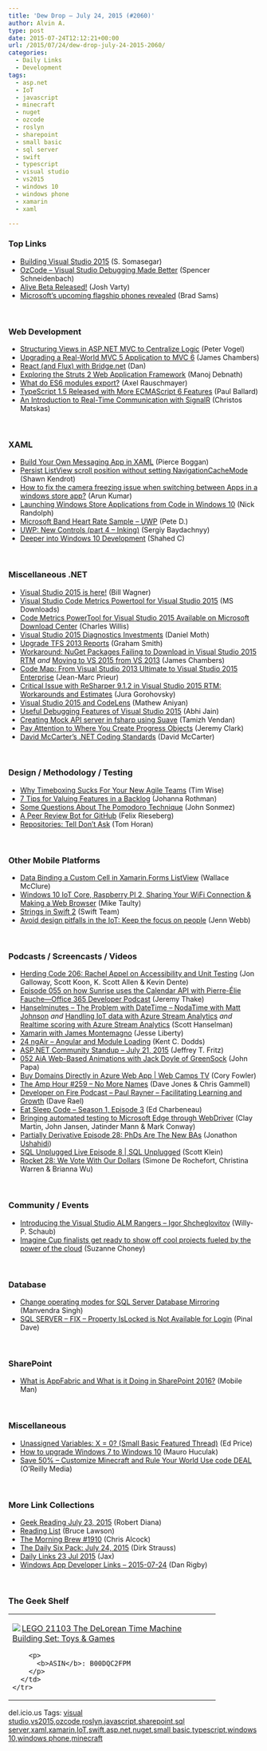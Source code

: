 ```yaml
---
title: 'Dew Drop – July 24, 2015 (#2060)'
author: Alvin A.
type: post
date: 2015-07-24T12:12:21+00:00
url: /2015/07/24/dew-drop-july-24-2015-2060/
categories:
  - Daily Links
  - Development
tags:
  - asp.net
  - IoT
  - javascript
  - minecraft
  - nuget
  - ozcode
  - roslyn
  - sharepoint
  - small basic
  - sql server
  - swift
  - typescript
  - visual studio
  - vs2015
  - windows 10
  - windows phone
  - xamarin
  - xaml

---
```

### <a name="top"></a>Top Links

  * <a href="https://channel9.msdn.com/Events/Visual-Studio/Visual-Studio-2015-Final-Release-Event/Building-Visual-Studio-2015" target="_blank">Building Visual Studio 2015</a> (S. Somasegar)
  * <a href="http://schneids.net/ozcode-visual-studio-debugging-made-better/" target="_blank">OzCode – Visual Studio Debugging Made Better</a> (Spencer Schneidenbach)
  * <a href="https://joshvarty.wordpress.com/2015/07/24/alive-beta-released/" target="_blank">Alive Beta Released!</a> (Josh Varty)
  * <a href="http://feedproxy.google.com/~r/neowin-main/~3/x8EDnm4EKdo/story01.htm" target="_blank">Microsoft&#8217;s upcoming flagship phones revealed</a> (Brad Sams)

&nbsp;

### <a name="web"></a>Web Development

  * <a href="https://visualstudiomagazine.com/articles/2015/07/01/structuring-views.aspx" target="_blank">Structuring Views in ASP.NET MVC to Centralize Logic</a> (Peter Vogel)
  * <a href="http://jameschambers.com/2015/07/upgrading-a-real-world-mvc-5-application-to-mvc-6/" target="_blank">Upgrading a Real-World MVC 5 Application to MVC 6</a> (James Chambers)
  * <a href="http://www.productiverage.com/react-and-flux-with-bridgenet" target="_blank">React (and Flux) with Bridge.net</a> (Dan)
  * <a href="http://www.developer.com/java/web/exploring-the-struts-2-web-application-framework.html" target="_blank">Exploring the Struts 2 Web Application Framework</a> (Manoj Debnath)
  * <a href="http://feedproxy.google.com/~r/2ality/~3/CyrM19QHMMU/es6-module-exports.html" target="_blank">What do ES6 modules export?</a> (Axel Rauschmayer)
  * <a href="http://www.wintellect.com/devcenter/paulballard/typescript-1-5-released-with-more-ecmascript-6-features" target="_blank">TypeScript 1.5 Released with More ECMAScript 6 Features</a> (Paul Ballard)
  * <a href="https://www.simple-talk.com/dotnet/asp.net/an-introduction-to-real-time-communication-with-signalr/" target="_blank">An Introduction to Real-Time Communication with SignalR</a> (Christos Matskas)

&nbsp;

### <a name="silverlight"></a>XAML

  * <a href="https://blog.xamarin.com/build-your-own-messaging-app-in-xaml/" target="_blank">Build Your Own Messaging App in XAML</a> (Pierce Boggan)
  * <a href="http://www.visuallylocated.com/post/2015/07/23/Persist-ListView-scroll-position-without-setting-NavigationCacheMode.aspx" target="_blank">Persist ListView scroll position without setting NavigationCacheMode</a> (Shawn Kendrot)
  * <a href="http://dailydotnettips.com/2015/07/24/how-to-fix-the-camera-freezing-issue-when-switching-between-apps-in-a-windows-store-app/" target="_blank">How to fix the camera freezing issue when switching between Apps in a windows store app?</a> (Arun Kumar)
  * <a href="http://feedproxy.google.com/~r/NicksNetTravels/~3/0gt-QO_sqao/post.aspx" target="_blank">Launching Windows Store Applications from Code in Windows 10</a> (Nick Randolph)
  * <a href="http://peted.azurewebsites.net/microsoft-band-heart-rate-sample-uwp/" target="_blank">Microsoft Band Heart Rate Sample – UWP</a> (Pete D.)
  * <a href="http://feedproxy.google.com/~r/CanDevs/~3/iWwxVHsQZ5k/uwp-new-controls-part-4-inking.aspx" target="_blank">UWP: New Controls (part 4 – Inking)</a> (Sergiy Baydachnyy)
  * <a href="http://wakeupandcode.com/deeper-into-windows-10-development/" target="_blank">Deeper into Windows 10 Development</a> (Shahed C)

&nbsp;

### <a name="dotnet"></a>Miscellaneous .NET

  * <a href="http://thebillwagner.com/Blog/Item/VisualStudio2015ishere%5E1663" target="_blank">Visual Studio 2015 is here!</a> (Bill Wagner)
  * <a href="http://www.microsoft.com/en-us/download/details.aspx?id=48213&WT.mc_id=rss_alldownloads_all" target="_blank">Visual Studio Code Metrics Powertool for Visual Studio 2015</a> (MS Downloads)
  * <a href="http://blogs.msdn.com/b/visualstudioalm/archive/2015/07/23/code-metrics-powertool-for-visual-studio-2015-available-on-microsoft-download-center.aspx" target="_blank">Code Metrics PowerTool for Visual Studio 2015 Available on Microsoft Download Center</a> (Charles Willis)
  * <a href="http://blogs.msdn.com/b/visualstudio/archive/2015/07/23/visual-studio-2015-diagnostics-investments.aspx" target="_blank">Visual Studio 2015 Diagnostics Investments</a> (Daniel Moth)
  * <a href="http://pleasereleaseme.net/upgrade-tfs-2013-reports/" target="_blank">Upgrade TFS 2013 Reports</a> (Graham Smith)
  * <a href="http://jameschambers.com/2015/07/workaround-nuget-packages-failing-to-download-in-visual-studio-2015-rtm/" target="_blank">Workaround: NuGet Packages Failing to Download in Visual Studio 2015 RTM</a> _and_ <a href="http://jameschambers.com/2015/07/moving-to-vs-2015-from-vs-2013/" target="_blank">Moving to VS 2015 from VS 2013</a> (James Chambers)
  * <a href="http://blogs.msdn.com/b/visualstudioalm/archive/2015/07/24/code-map-from-visual-studio-2013-ultimate-to-visual-studio-2015-enterprise.aspx" target="_blank">Code Map: From Visual Studio 2013 Ultimate to Visual Studio 2015 Enterprise</a> (Jean-Marc Prieur)
  * <a href="http://blog.jetbrains.com/dotnet/2015/07/23/critical-issue-with-resharper-9-1-2-in-visual-studio-2015-rtm-workarounds-and-estimates/" target="_blank">Critical Issue with ReSharper 9.1.2 in Visual Studio 2015 RTM: Workarounds and Estimates</a> (Jura Gorohovsky)
  * <a href="http://blogs.msdn.com/b/visualstudioalm/archive/2015/07/24/visual-studio-2015-and-codelens.aspx" target="_blank">Visual Studio 2015 and CodeLens</a> (Mathew Aniyan)
  * <a href="http://www.abhijainsblog.com/2015/07/useful-debugging-features-of-visual.html" target="_blank">Useful Debugging Features of Visual Studio 2015</a> (Abhi Jain)
  * <a href="http://feedproxy.google.com/~r/tamizhvendan-blog/~3/BdrZQbZOuwE/" target="_blank">Creating Mock API server in fsharp using Suave</a> (Tamizh Vendan)
  * <a href="http://jeremybytes.blogspot.com/2015/07/pay-attention-to-where-you-create.html" target="_blank">Pay Attention to Where You Create Progress Objects</a> (Jeremy Clark)
  * <a href="http://www.lulu.com/shop/david-mccarter/david-mccarters-net-coding-standards/paperback/product-22205248.html" target="_blank">David McCarter&#8217;s .NET Coding Standards</a> (David McCarter)

&nbsp;

### <a name="design"></a>Design / Methodology / Testing

  * <a href="http://feedproxy.google.com/~r/LeadingAgile/~3/H3SRYLPf6wM/" target="_blank">Why Timeboxing Sucks For Your New Agile Teams</a> (Tim Wise)
  * <a href="http://feedproxy.google.com/~r/ManagingProductDevelopment/~3/3fchbHHIKB8/" target="_blank">7 Tips for Valuing Features in a Backlog</a> (Johanna Rothman)
  * <a href="http://simpleprogrammer.com/2015/07/23/some-questions-about-the-pomodoro-technique/" target="_blank">Some Questions About The Pomodoro Technique</a> (John Sonmez)
  * <a href="http://www.felixrieseberg.com/a-peer-review-bot-for-github/" target="_blank">A Peer Review Bot for GitHub</a> (Felix Rieseberg)
  * <a href="http://tomhoran.net/programming/repositories-tell-dont-ask/" target="_blank">Repositories: Tell Don’t Ask</a> (Tom Horan)

&nbsp;

### <a name="mobile"></a>Other Mobile Platforms

  * <a href="https://visualstudiomagazine.com/articles/2015/07/01/data-binding.aspx" target="_blank">Data Binding a Custom Cell in Xamarin.Forms ListView</a> (Wallace McClure)
  * <a href="http://feedproxy.google.com/~r/mtaulty/~3/NSvicVEeiCk/windows-10-iot-core-raspberry-pi-2-sharing-your-wifi-connection-amp-making-a-web-browser.aspx" target="_blank">Windows 10 IoT Core, Raspberry PI 2, Sharing Your WiFi Connection & Making a Web Browser</a> (Mike Taulty)
  * <a href="http://developer.apple.com/swift/blog/?id=30" target="_blank">Strings in Swift 2</a> (Swift Team)
  * <a href="http://feedproxy.google.com/~r/oreilly/news/~3/8NVBFT5GvuA/avoid-design-pitfalls-in-the-iot-keep-the-focus-on-people.html" target="_blank">Avoid design pitfalls in the IoT: Keep the focus on people</a> (Jenn Webb)

&nbsp;

### <a name="podcasts"></a>Podcasts / Screencasts / Videos

  * <a href="http://feedproxy.google.com/~r/HerdingCode/~3/fM6JkthsxKU/" target="_blank">Herding Code 206: Rachel Appel on Accessibility and Unit Testing</a> (Jon Galloway, Scott Koon, K. Scott Allen & Kevin Dente)
  * <a href="https://blogs.office.com/2015/07/23/office-365-developer-podcast-episode-055-on-sunrise/" target="_blank">Episode 055 on how Sunrise uses the Calendar API with Pierre-Élie Fauche—Office 365 Developer Podcast</a> (Jeremy Thake)
  * <a href="http://www.hanselminutes.com/default.aspx?ShowID=15481" target="_blank">Hanselminutes &#8211; The Problem with DateTime &#8211; NodaTime with Matt Johnson</a> _and_ <a href="https://channel9.msdn.com/Shows/Azure-Friday/Handling-IoT-data-with-Azure-Stream-Analytics" target="_blank">Handling IoT data with Azure Stream Analytics</a> _and_ <a href="https://channel9.msdn.com/Shows/Azure-Friday/Realtime-scoring-with-Azure-Stream-Analytics" target="_blank">Realtime scoring with Azure Stream Analytics</a> (Scott Hanselman)
  * <a href="http://feedproxy.google.com/~r/JesseLiberty-SilverlightGeek/~3/iGhYvOm-0yU/" target="_blank">Xamarin with James Montemagno</a> (Jesse Liberty)
  * <a href="http://audio.angular-air.com/e/24-ngair-angular-and-module-loading/" target="_blank">24 ngAir &#8211; Angular and Module Loading</a> (Kent C. Dodds)
  * <a href="http://blogs.msdn.com/b/webdev/archive/2015/07/23/asp-net-community-standup-july-21-2015.aspx" target="_blank">ASP.NET Community Standup &#8211; July 21, 2015</a> (Jeffrey T. Fritz)
  * <a href="http://devchat.tv/adventures-in-angular/052-aia-web-based-animations-with-jack-doyle-of-greensock" target="_blank">052 AiA Web-Based Animations with Jack Doyle of GreenSock</a> (John Papa)
  * <a href="https://channel9.msdn.com/Shows/Web+Camps+TV/Buy-Domains-Directly-in-Azure-Web-App" target="_blank">Buy Domains Directly in Azure Web App | Web Camps TV</a> (Cory Fowler)
  * <a href="http://feedproxy.google.com/~r/TheAmpHour/~3/Ph56Q3JMd4w/" target="_blank">The Amp Hour #259 – No More Names</a> (Dave Jones & Chris Gammell)
  * <a href="http://developeronfire.com:80/Podcast/Episodes/episode-14-span-paul-rayner-facilitating-learning-and-growth-span" target="_blank">Developer on Fire Podcast &#8211; Paul Rayner &#8211; Facilitating Learning and Growth</a> (Dave Rael)
  * <a href="http://developer.telerik.com/content-types/podcast/eat-sleep-code-season-1-episode-3/" target="_blank">Eat Sleep Code – Season 1, Episode 3</a> (Ed Charbeneau)
  * <a href="http://blogs.windows.com/msedgedev/2015/07/23/bringing-automated-testing-to-microsoft-edge-through-webdriver/" target="_blank">Bringing automated testing to Microsoft Edge through WebDriver</a> (Clay Martin, John Jansen, Jatinder Mann & Mark Conway)
  * <a href="http://feedproxy.google.com/~r/PartiallyDerivative/~3/St1N8j73wXM/episode-28-phds-are-the-new-bas" target="_blank">Partially Derivative Episode 28: PhDs Are The New BAs</a> (Jonathon [Ushahidi][1])
  * <a href="https://channel9.msdn.com/Shows/SQL-Unplugged/SQL-Unplugged-Live-Episode-8" target="_blank">SQL Unplugged Live Episode 8 | SQL Unplugged</a> (Scott Klein)
  * <a href="http://relay.fm/rocket/28" target="_blank">Rocket 28: We Vote With Our Dollars</a> (Simone De Rochefort, Christina Warren & Brianna Wu)

&nbsp;

### <a name="events"></a>Community / Events

  * <a href="http://blogs.msdn.com/b/visualstudioalmrangers/archive/2015/07/23/introducing-the-visual-studio-alm-rangers-igor-shcheglovitov.aspx" target="_blank">Introducing the Visual Studio ALM Rangers – Igor Shcheglovitov</a> (Willy-P. Schaub)
  * <a href="http://blogs.microsoft.com/firehose/2015/07/23/imagine-cup-finalists-get-ready-to-show-off-cool-projects-fueled-by-the-power-of-the-cloud/" target="_blank">Imagine Cup finalists get ready to show off cool projects fueled by the power of the cloud</a> (Suzanne Choney)

&nbsp;

### <a name="sql"></a>Database

  * <a href="http://feedproxy.google.com/~r/MSSQLTips-LatestSqlServerTips/~3/zZufT4n4GcU/tip.asp" target="_blank">Change operating modes for SQL Server Database Mirroring</a> (Manvendra Singh)
  * <a href="http://blog.sqlauthority.com/2015/07/24/sql-server-fix-property-islocked-is-not-available-for-login/" target="_blank">SQL SERVER – FIX – Property IsLocked is Not Available for Login</a> (Pinal Dave)

&nbsp;

### <a name="sp"></a>SharePoint

  * <a href="http://www.infragistics.com/community/blogs/mobileman/archive/2015/07/23/what-is-appfabric-and-what-is-it-doing-in-sharepoint-2016.aspx" target="_blank">What is AppFabric and What is it Doing in SharePoint 2016?</a> (Mobile Man)

&nbsp;

### <a name="misc"></a>Miscellaneous

  * <a href="http://blogs.msdn.com/b/smallbasic/archive/2015/07/23/unassigned-variables-x-0-small-basic-featured-thread.aspx" target="_blank">Unassigned Variables: X = 0? (Small Basic Featured Thread)</a> (Ed Price)
  * <a href="http://feedproxy.google.com/~r/wmexperts/~3/lHuUg3QsnXo/story01.htm" target="_blank">How to upgrade Windows 7 to Windows 10</a> (Mauro Huculak)
  * <a href="http://feedproxy.google.com/~r/oreilly/news/~3/MiB39FDpUCo/minecraft.do" target="_blank">Save 50% &#8211; Customize Minecraft and Rule Your World Use code DEAL</a> (O&#8217;Reilly Media)

&nbsp;

### <a name="links"></a>More Link Collections

  * <a href="http://feeds.regulargeek.com/~r/RegularGeek/~3/kBs05R_mumc/" target="_blank">Geek Reading July 23, 2015</a> (Robert Diana)
  * <a href="http://www.brucelawson.co.uk/2015/reading-list-121/" target="_blank">Reading List</a> (Bruce Lawson)
  * <a href="http://feedproxy.google.com/~r/ReflectivePerspective/~3/FPCf38NQHno/" target="_blank">The Morning Brew #1910</a> (Chris Alcock)
  * <a href="http://www.dirkstrauss.com/the-daily-six-pack/nuget-3-released" target="_blank">The Daily Six Pack: July 24, 2015</a> (Dirk Strauss)
  * <a href="http://feedproxy.google.com/~r/parsimonyjax/~3/t9vtAp54Fcs/daily-links-23-jul-2015.html" target="_blank">Daily Links 23 Jul 2015</a> (Jax)
  * <a href="http://windowsappdev.com/2015/07/windows-app-developer-links-2015-07-24/" target="_blank">Windows App Developer Links &#8211; 2015-07-24</a> (Dan Rigby)

&nbsp;

### <a name="shelf"></a>The Geek Shelf

<div id="scid:7dc1bd33-94bd-46fd-a20b-0131235bcd47:ded2faec-8dac-440a-bd04-87cfe5f14767" class="wlWriterEditableSmartContent" style="float: none; padding-bottom: 0px; padding-top: 0px; padding-left: 0px; margin: 0px; display: inline; padding-right: 0px">
  <table cellspacing="0" cellpadding="2" width="400" border="0" unselectable="on">
    <tr>
      <td valign="top" width="400">
        <p>
          <a title="LEGO 21103 The DeLorean Time Machine Building Set: Toys & Games" href="http://www.amazon.com/exec/obidos/ASIN/B00DQC2FPM/amavin-20"><img data-recalc-dims="1" decoding="async" src="https://i0.wp.com/images.amazon.com/images/P/B00DQC2FPM.01.MZZZZZZZ.jpg?w=660" border="0" align="left" style="float:left" />LEGO 21103 The DeLorean Time Machine Building Set: Toys & Games</a>
        </p>
        
        <p>
          <b>ASIN</b>: B00DQC2FPM
        </p>
      </td>
    </tr>
  </table>
</div>

<div id="scid:0767317B-992E-4b12-91E0-4F059A8CECA8:0258df4d-7b87-4273-8904-ad0c675ff2cf" class="wlWriterEditableSmartContent" style="float: none; padding-bottom: 0px; padding-top: 0px; padding-left: 0px; margin: 0px; display: inline; padding-right: 0px">
  del.icio.us Tags: <a href="http://del.icio.us/popular/visual+studio" rel="tag">visual studio</a>,<a href="http://del.icio.us/popular/vs2015" rel="tag">vs2015</a>,<a href="http://del.icio.us/popular/ozcode" rel="tag">ozcode</a>,<a href="http://del.icio.us/popular/roslyn" rel="tag">roslyn</a>,<a href="http://del.icio.us/popular/javascript" rel="tag">javascript</a>,<a href="http://del.icio.us/popular/sharepoint" rel="tag">sharepoint</a>,<a href="http://del.icio.us/popular/sql+server" rel="tag">sql server</a>,<a href="http://del.icio.us/popular/xaml" rel="tag">xaml</a>,<a href="http://del.icio.us/popular/xamarin" rel="tag">xamarin</a>,<a href="http://del.icio.us/popular/IoT" rel="tag">IoT</a>,<a href="http://del.icio.us/popular/swift" rel="tag">swift</a>,<a href="http://del.icio.us/popular/asp.net" rel="tag">asp.net</a>,<a href="http://del.icio.us/popular/nuget" rel="tag">nuget</a>,<a href="http://del.icio.us/popular/small+basic" rel="tag">small basic</a>,<a href="http://del.icio.us/popular/typescript" rel="tag">typescript</a>,<a href="http://del.icio.us/popular/windows+10" rel="tag">windows 10</a>,<a href="http://del.icio.us/popular/windows+phone" rel="tag">windows phone</a>,<a href="http://del.icio.us/popular/minecraft" rel="tag">minecraft</a>
</div>

 [1]: mailto:jonathon@ushahidi
